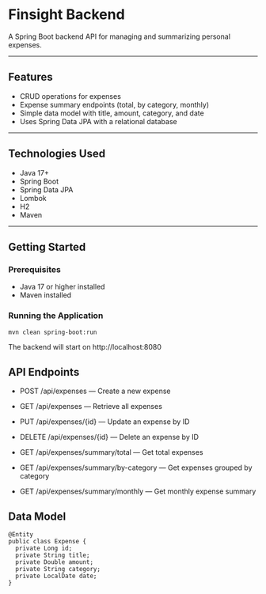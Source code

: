 # Finsight Backend


A Spring Boot backend API for managing and summarizing personal expenses.


---


## Features


- CRUD operations for expenses
- Expense summary endpoints (total, by category, monthly)
- Simple data model with title, amount, category, and date
- Uses Spring Data JPA with a relational database


---


## Technologies Used


- Java 17+
- Spring Boot
- Spring Data JPA
- Lombok
- H2
- Maven


---


## Getting Started


### Prerequisites


- Java 17 or higher installed
- Maven installed


### Running the Application


```bash
mvn clean spring-boot:run
```

The backend will start on http://localhost:8080

API Endpoints
-------------

*   POST /api/expenses — Create a new expense
    
*   GET /api/expenses — Retrieve all expenses
    
*   PUT /api/expenses/{id} — Update an expense by ID
    
*   DELETE /api/expenses/{id} — Delete an expense by ID
    
*   GET /api/expenses/summary/total — Get total expenses
    
*   GET /api/expenses/summary/by-category — Get expenses grouped by category
    
*   GET /api/expenses/summary/monthly — Get monthly expense summary
    

Data Model
----------

```
@Entity
public class Expense {
  private Long id;
  private String title;
  private Double amount;
  private String category;
  private LocalDate date;
}
```